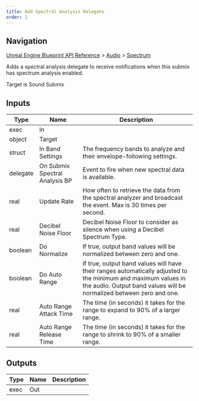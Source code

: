 ```yaml
---
title: Add Spectral Analysis Delegate
order: 1
---
```

## Navigation

[Unreal Engine Blueprint API Reference](https://dev.epicgames.com/documentation/en-us/unreal-engine/BlueprintAPI) > [Audio](https://dev.epicgames.com/documentation/en-us/unreal-engine/BlueprintAPI/Audio) > [Spectrum](https://dev.epicgames.com/documentation/en-us/unreal-engine/BlueprintAPI/Audio/Spectrum)

Adds a spectral analysis delegate to receive notifications when this submix has spectrum analysis enabled.

Target is Sound Submix

## Inputs

| Type | Name | Description |
| --- | --- | --- |
| exec | In |  |
| object | Target |  |
| struct | In Band Settings | The frequency bands to analyze and their envelope-following settings. |
| delegate | On Submix Spectral Analysis BP | Event to fire when new spectral data is available. |
| real | Update Rate | How often to retrieve the data from the spectral analyzer and broadcast the event. Max is 30 times per second. |
| real | Decibel Noise Floor | Decibel Noise Floor to consider as silence when using a Decibel Spectrum Type. |
| boolean | Do Normalize | If true, output band values will be normalized between zero and one. |
| boolean | Do Auto Range | If true, output band values will have their ranges automatically adjusted to the minimum and maximum values in the audio. Output band values will be normalized between zero and one. |
| real | Auto Range Attack Time | The time (in seconds) it takes for the range to expand to 90% of a larger range. |
| real | Auto Range Release Time | The time (in seconds) it takes for the range to shrink to 90% of a smaller range. |

## Outputs

| Type | Name | Description |
| --- | --- | --- |
| exec | Out |  |
